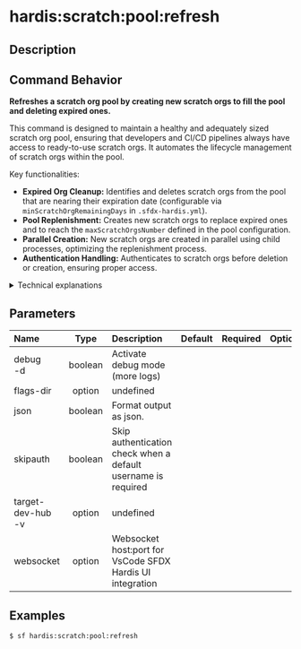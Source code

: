 <!-- This file has been generated with command 'sf hardis:doc:plugin:generate'. Please do not update it manually or it may be overwritten -->
# hardis:scratch:pool:refresh

## Description

## Command Behavior

**Refreshes a scratch org pool by creating new scratch orgs to fill the pool and deleting expired ones.**

This command is designed to maintain a healthy and adequately sized scratch org pool, ensuring that developers and CI/CD pipelines always have access to ready-to-use scratch orgs. It automates the lifecycle management of scratch orgs within the pool.

Key functionalities:

- **Expired Org Cleanup:** Identifies and deletes scratch orgs from the pool that are nearing their expiration date (configurable via `minScratchOrgRemainingDays` in `.sfdx-hardis.yml`).
- **Pool Replenishment:** Creates new scratch orgs to replace expired ones and to reach the `maxScratchOrgsNumber` defined in the pool configuration.
- **Parallel Creation:** New scratch orgs are created in parallel using child processes, optimizing the replenishment process.
- **Authentication Handling:** Authenticates to scratch orgs before deletion or creation, ensuring proper access.

<details markdown="1">
<summary>Technical explanations</summary>

The command's technical implementation involves:

- **Configuration Loading:** It retrieves the `poolConfig` from the project's `.sfdx-hardis.yml` file to get parameters like `maxScratchOrgsNumber`, `maxScratchOrgsNumberToCreateOnce`, and `minScratchOrgRemainingDays`.
- **Pool Storage Interaction:** It uses `getPoolStorage` and `setPoolStorage` to interact with the configured storage service (e.g., Salesforce Custom Object, Redis) to retrieve and update the list of scratch orgs in the pool.
- **Expiration Check:** It calculates the remaining days for each scratch org in the pool using moment and flags those below the `minScratchOrgRemainingDays` threshold for deletion.
- **Scratch Org Deletion:** For expired orgs, it authenticates to them using `authenticateWithSfdxUrlStore` and then executes `sf org delete scratch` via `execCommand`.
- **Scratch Org Creation:** To replenish the pool, it spawns new child processes that run the `sf hardis:scratch:create --pool` command. This allows for parallel creation of multiple scratch orgs.
- **Error Handling:** It includes error handling for scratch org creation failures, logging them and updating the pool storage accordingly.
- **Logging:** Provides detailed logs about the status of scratch orgs (kept, deleted, created, failed creations) and a summary of the refresh operation.
</details>


## Parameters

|Name|Type|Description|Default|Required|Options|
|:---|:--:|:----------|:-----:|:------:|:-----:|
|debug<br/>-d|boolean|Activate debug mode (more logs)||||
|flags-dir|option|undefined||||
|json|boolean|Format output as json.||||
|skipauth|boolean|Skip authentication check when a default username is required||||
|target-dev-hub<br/>-v|option|undefined||||
|websocket|option|Websocket host:port for VsCode SFDX Hardis UI integration||||

## Examples

```shell
$ sf hardis:scratch:pool:refresh
```


